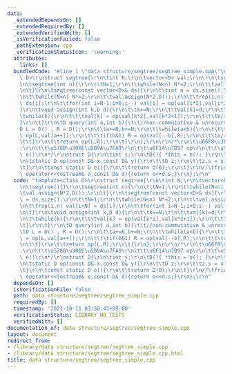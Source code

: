 ```yaml
---
data:
  _extendedDependsOn: []
  _extendedRequiredBy: []
  _extendedVerifiedWith: []
  _isVerificationFailed: false
  _pathExtension: cpp
  _verificationStatusIcon: ':warning:'
  attributes:
    links: []
  bundledCode: "#line 1 \"data structure/segtree/segtree_simple.cpp\"\ntemplate<class\
    \ D>\r\nstruct segtree{\r\n\tint N;\r\n\tvector<D> val;\r\n\r\n\tsegtree(){}\r\
    \n\tsegtree(int n){\r\n\t\tN=1;\r\n\t\twhile(N<n) N*=2;\r\n\t\tval.assign(N*2,D());\r\
    \n\t}\r\n\tsegtree(const vector<D>& ds){\r\n\t\tint n = ds.size();\r\n\t\tN=1;\r\
    \n\t\twhile(N<n) N*=2;\r\n\t\tval.assign(N*2,D());\r\n\t\trep(i,n) val[i+N] =\
    \ ds[i];\r\n\t\tfor(int i=N-1;i>0;i--) val[i] = op(val[i*2],val[i*2+1]);\r\n\t\
    }\r\n\tvoid assign(int k,D d){\r\n\t\tk+=N;\r\n\t\tval[k]=d;\r\n\t\tk/=2;\r\n\t\
    \twhile(k){\r\n\t\t\tval[k] = op(val[k*2],val[k*2+1]);\r\n\t\t\tk/=2;\r\n\t\t\
    }\r\n\t}\r\n\tD query(int a,int b){\t\t//non-commutative & unrecursive\r\n\t\t\
    D L = D() , R = D();\r\n\t\ta+=N,b+=N;\r\n\t\twhile(a<b){\r\n\t\t\tif(a&1) L =\
    \ op(L,val[a++]);\r\n\t\t\tif(b&1) R = op(val[--b],R);\r\n\t\t\ta/=2,b/=2;\r\n\
    \t\t}\r\n\t\treturn op(L,R);\r\n\t}\r\n};\r\n\r\n/*\r\n\t\u66F8\u304F\u3082\u306E\
    :\r\n\t\t\u578B\u306E\u5B9A\u7FA9\r\n\t\t\u6F14\u7B97 op\r\n\t\t\u5358\u4F4D\u5143\
    \ e()\r\n*/\r\nstruct D{\r\n\tint s;\r\n\tD(){ *this = e(); }\r\n\tD(int s_):s(s_){}\r\
    \n\tstatic D op(const D& x,const D& y){\r\n\t\tD z;\r\n\t\tz.s = x.s + y.s;\r\n\
    \t}\r\n\tconst static D e(){\r\n\t\treturn D(0);\r\n\t}\r\n//\tfriend ostream&\
    \ operator<<(ostream& o,const D& d){return o<<d.s;}\r\n};\r\n"
  code: "template<class D>\r\nstruct segtree{\r\n\tint N;\r\n\tvector<D> val;\r\n\r\
    \n\tsegtree(){}\r\n\tsegtree(int n){\r\n\t\tN=1;\r\n\t\twhile(N<n) N*=2;\r\n\t\
    \tval.assign(N*2,D());\r\n\t}\r\n\tsegtree(const vector<D>& ds){\r\n\t\tint n\
    \ = ds.size();\r\n\t\tN=1;\r\n\t\twhile(N<n) N*=2;\r\n\t\tval.assign(N*2,D());\r\
    \n\t\trep(i,n) val[i+N] = ds[i];\r\n\t\tfor(int i=N-1;i>0;i--) val[i] = op(val[i*2],val[i*2+1]);\r\
    \n\t}\r\n\tvoid assign(int k,D d){\r\n\t\tk+=N;\r\n\t\tval[k]=d;\r\n\t\tk/=2;\r\
    \n\t\twhile(k){\r\n\t\t\tval[k] = op(val[k*2],val[k*2+1]);\r\n\t\t\tk/=2;\r\n\t\
    \t}\r\n\t}\r\n\tD query(int a,int b){\t\t//non-commutative & unrecursive\r\n\t\
    \tD L = D() , R = D();\r\n\t\ta+=N,b+=N;\r\n\t\twhile(a<b){\r\n\t\t\tif(a&1) L\
    \ = op(L,val[a++]);\r\n\t\t\tif(b&1) R = op(val[--b],R);\r\n\t\t\ta/=2,b/=2;\r\
    \n\t\t}\r\n\t\treturn op(L,R);\r\n\t}\r\n};\r\n\r\n/*\r\n\t\u66F8\u304F\u3082\u306E\
    :\r\n\t\t\u578B\u306E\u5B9A\u7FA9\r\n\t\t\u6F14\u7B97 op\r\n\t\t\u5358\u4F4D\u5143\
    \ e()\r\n*/\r\nstruct D{\r\n\tint s;\r\n\tD(){ *this = e(); }\r\n\tD(int s_):s(s_){}\r\
    \n\tstatic D op(const D& x,const D& y){\r\n\t\tD z;\r\n\t\tz.s = x.s + y.s;\r\n\
    \t}\r\n\tconst static D e(){\r\n\t\treturn D(0);\r\n\t}\r\n//\tfriend ostream&\
    \ operator<<(ostream& o,const D& d){return o<<d.s;}\r\n};\r\n"
  dependsOn: []
  isVerificationFile: false
  path: data structure/segtree/segtree_simple.cpp
  requiredBy: []
  timestamp: '2021-10-11 03:58:41+09:00'
  verificationStatus: LIBRARY_NO_TESTS
  verifiedWith: []
documentation_of: data structure/segtree/segtree_simple.cpp
layout: document
redirect_from:
- /library/data structure/segtree/segtree_simple.cpp
- /library/data structure/segtree/segtree_simple.cpp.html
title: data structure/segtree/segtree_simple.cpp
---
```

